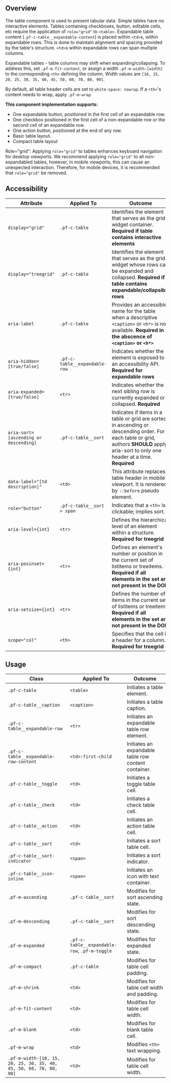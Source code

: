 ## Overview

The table component is used to present tabular data. Simple tables have no interactive elements. Tables containing checkboxes, button, editable cells, etc require the application of `role="grid"` to `<table>`. Expandable table content (`.pf-c-table__expandable-content`) is placed within `<td>`s, within expandable rows.
This is done to maintain alignment and spacing provided by the table's structure. `<td>`s within expandable rows can span multiple columns.

Expandable tables - table columns may shift when expanding/collapsing. To address this, set `.pf-m-fit-content`, or assign a width `.pf-m-width-[width]` to the corresponding `<th>` defining the column. Width values are `[10, 15, 20, 25, 30, 35, 40, 45, 50, 60, 70, 80, 90]`.

By default, all table header cells are set to `white-space: nowrap`. If a `<th>`'s content needs to wrap, apply `.pf-m-wrap`.

**This component implementation supports:**
- One expandable button, positioned in the first cell of an expandable row.
- One checkbox positioned in the first cell of a non-expandable row or the second cell of an expandable row.
- One action button, positioned at the end of any row.
- Basic table layout.
- Compact table layout


Role="grid":
Applying `role="grid"` to tables enhances keyboard navigation for desktop viewports. We recommend applying `role="grid"` to all non-expandabled tables, however, in mobile viewports, this can cause an unexpected interaction. Therefore, for mobile devices, it is recommended that `role="grid"` be removed.

## Accessibility

| Attribute | Applied To | Outcome |
| -- | -- | -- |
| `display="grid"` | `.pf-c-table` | Identifies the element that serves as the grid widget container. **Required if table contains interactive elements** |
| `display="treegrid"` | `.pf-c-table` | Identifies the element that serves as the grid widget whose rows can be expanded and collapsed. **Required if table contains expandable/collapsible rows** |
| `aria-label` | `.pf-c-table` | Provides an accessible name for the table when a descriptive `<caption>` or `<h*>` is not available. **Required in the abscence of `<caption>` or `<h*>`** |
| `aria-hidden=[true/false]` | `.pf-c-table__expandable-row` | Indicates whether the element is exposed to an accessibility API. **Required for expandable rows** |
| `aria-expanded=[true/false]` | `<tr>` | Indicates whether the next sibling row is currently expanded or collapsed. **Required** |
| `aria-sort=[ascending or descending]` | `.pf-c-table__sort` | Indicates if items in a table or grid are sorted in ascending or descending order. For each table or grid, authors __SHOULD__ apply aria-sort to only one header at a time. **Required**|
| `data-label="[td description]"` | `<td>` | This attribute replaces table header in mobile viewport. It is rendered by `::before` pseudo element. |
| `role="button"` | `.pf-c-table__sort > span` | Indicates that a `<th>` is clickable; implies sort. |
| `aria-level={int}` | `<tr>` | Defines the hierarchical level of an element within a structure. **Required for treegrid** |
| `aria-posinset={int}` | `<tr>` | Defines an element's number or position in the current set of listitems or treeitems. **Required if all elements in the set are not present in the DOM** |
| `aria-setsize={int}` | `<tr>` | Defines the number of items in the current set of listitems or treeitems. **Required if all elements in the set are not present in the DOM** |
| `scope="col"` | `<th>` | Specifies that the cell is a header for a column. **Required for treegrid** |


## Usage

| Class | Applied To | Outcome |
| -- | -- | -- |
| `.pf-c-table`                           | `<table>`                                           | Initiates a table element. |
| `.pf-c-table__caption`                  | `<caption>`                                         | Initiates a table caption. |
| `.pf-c-table__expandable-row`           | `<tr>`                                              | Initiates an expandable table row element. |
| `.pf-c-table__expandable-row-content`   | `<td>:first-child`                                  | Initiates an expandable table row content container. |
| `.pf-c-table__toggle`                   | `<td>`                                              | Initiates a toggle table cell. |
| `.pf-c-table__check`                    | `<td>`                                              | Initiates a check table cell. |
| `.pf-c-table__action`                   | `<td>`                                              | Initiates an action table cell. |
| `.pf-c-table__sort`                     | `<td>`                                              | Initiates a sort table cell. |
| `.pf-c-table__sort-indicator`           | `<span>`                                            | Initiates a sort indicator. |
| `.pf-c-table__icon-inline`              | `<span>`                                            | Initiates an icon with text container. |
| `.pf-m-ascending`                       | `.pf-c-table__sort`                                 | Modifies for sort ascending state. |
| `.pf-m-descending`                      | `.pf-c-table__sort`                                 | Modifies for sort descending state. |
| `.pf-m-expanded `                       | `.pf-c-table__expandable-row`, `.pf-m-toggle`       | Modifies for expanded state. |
| `.pf-m-compact`                         | `.pf-c-table`                                       | Modifies for table cell padding. |
| `.pf-m-shrink`                          | `<td>`                                              | Modifies for table cell width and padding. |
| `.pf-m-fit-content`                     | `<td>`                                              | Modifies for table cell width. |
| `.pf-m-blank`                           | `<td>`                                              | Modifies for blank table cell. |
| `.pf-m-wrap`                            | `<td>`                                              | Modifies `<th>` text wrapping. |
| `.pf-m-width-[10, 15, 20, 25, 30, 35, 40, 45, 50, 60, 70, 80, 90]` | `<td>`                   | Modifies for table cell width. |
